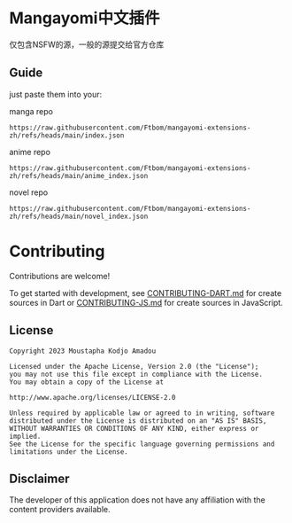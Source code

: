 # Mangayomi中文插件

仅包含NSFW的源，一般的源提交给官方仓库

## Guide
just paste them into your:

manga repo 
```
https://raw.githubusercontent.com/Ftbom/mangayomi-extensions-zh/refs/heads/main/index.json
```

anime repo 
```
https://raw.githubusercontent.com/Ftbom/mangayomi-extensions-zh/refs/heads/main/anime_index.json
```

novel repo 
```
https://raw.githubusercontent.com/Ftbom/mangayomi-extensions-zh/refs/heads/main/novel_index.json
```

# Contributing

Contributions are welcome!

To get started with development, see [CONTRIBUTING-DART.md](./CONTRIBUTING-DART.md) for create sources in Dart or [CONTRIBUTING-JS.md](./CONTRIBUTING-JS.md) for create sources in JavaScript.

## License

    Copyright 2023 Moustapha Kodjo Amadou

    Licensed under the Apache License, Version 2.0 (the "License");
    you may not use this file except in compliance with the License.
    You may obtain a copy of the License at

    http://www.apache.org/licenses/LICENSE-2.0

    Unless required by applicable law or agreed to in writing, software
    distributed under the License is distributed on an "AS IS" BASIS,
    WITHOUT WARRANTIES OR CONDITIONS OF ANY KIND, either express or implied.
    See the License for the specific language governing permissions and
    limitations under the License.



## Disclaimer

The developer of this application does not have any affiliation with the content providers available.
